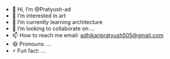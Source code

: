 - 👋 Hi, I’m @Pratyush-ad
- 👀 I’m interested in art
- 🌱 I’m currently learning architecture
- 💞️ I’m looking to collaborate on ...
- 📫 How to reach me email: adhikaripratyush505@gmail.com
- 😄 Pronouns: ...
- ⚡ Fun fact: ...

<!---
Pratyush-ad/Pratyush-ad is a ✨ special ✨ repository because its `README.md` (this file) appears on your GitHub profile.
You can click the Preview link to take a look at your changes.
--->
